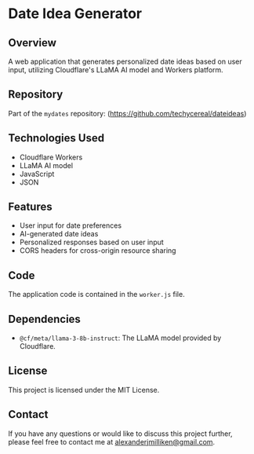 # Date Idea Generator
## Overview
A web application that generates personalized date ideas based on user input, utilizing Cloudflare's LLaMA AI model and Workers platform.
## Repository
Part of the `mydates` repository: (https://github.com/techycereal/dateideas)
## Technologies Used
* Cloudflare Workers
* LLaMA AI model
* JavaScript
* JSON
## Features
* User input for date preferences
* AI-generated date ideas
* Personalized responses based on user input
* CORS headers for cross-origin resource sharing
## Code
The application code is contained in the `worker.js` file.
## Dependencies
* `@cf/meta/llama-3-8b-instruct`: The LLaMA model provided by Cloudflare.
## License
This project is licensed under the MIT License.
## Contact
If you have any questions or would like to discuss this project further, please feel free to contact me at alexanderjmilliken@gmail.com.
